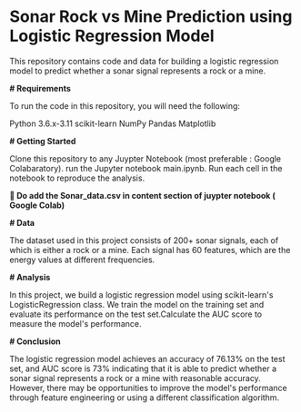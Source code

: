 # Sonar Rock vs Mine Prediction using Logistic Regression Model

This repository contains code and data for building a logistic regression model to predict whether a sonar signal represents a rock or a mine.

**# Requirements** 

To run the code in this repository, you will need the following:

Python 3.6.x-3.11
scikit-learn
NumPy
Pandas
Matplotlib

**# Getting Started**

Clone this repository to any Juypter Notebook (most preferable : Google Colabaratory).
run the Jupyter notebook main.ipynb.
Run each cell in the notebook to reproduce the analysis.

**📌 Do add the Sonar_data.csv in content section of juypter notebook ( Google Colab)**

**# Data**

The dataset used in this project consists of 200+ sonar signals, each of which is either a rock or a mine. Each signal has 60 features, which are the energy values at different frequencies. 

**# Analysis**

In this project, we build a logistic regression model using scikit-learn's LogisticRegression class. We train the model on the training set and evaluate its performance on the test set.Calculate the AUC score to measure the model's performance.

**# Conclusion**

The logistic regression model achieves an accuracy of 76.13% on the test set, and AUC score is 73% indicating that it is able to predict whether a sonar signal represents a rock or a mine with reasonable accuracy. However, there may be opportunities to improve the model's performance through feature engineering or using a different classification algorithm.

